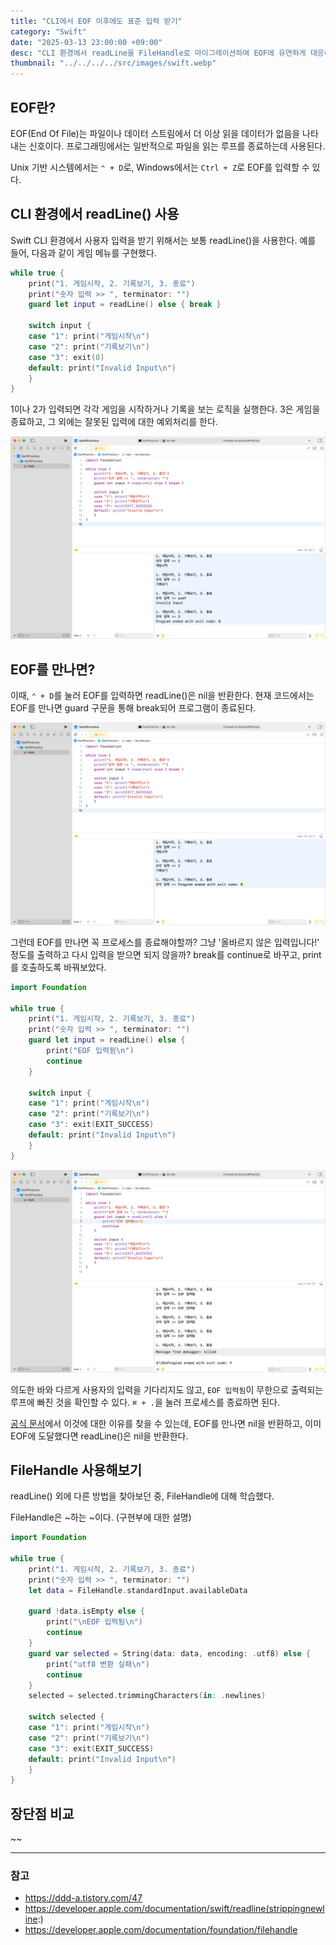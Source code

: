 ```yaml
---
title: "CLI에서 EOF 이후에도 표준 입력 받기"
category: "Swift"
date: "2025-03-13 23:00:00 +09:00"
desc: "CLI 환경에서 readLine을 FileHandle로 마이그레이션하여 EOF에 유연하게 대응하기"
thumbnail: "../../../../src/images/swift.webp"
---
```


## EOF란?

EOF(End Of File)는 파일이나 데이터 스트림에서 더 이상 읽을 데이터가 없음을 나타내는 신호이다.
프로그래밍에서는 일반적으로 파일을 읽는 루프를 종료하는데 사용된다.

Unix 기반 시스템에서는 `⌃ + D`로, Windows에서는 `Ctrl + Z`로 EOF를 입력할 수 있다.

## CLI 환경에서 readLine() 사용

Swift CLI 환경에서 사용자 입력을 받기 위해서는 보통 readLine()을 사용한다.
예를 들어, 다음과 같이 게임 메뉴를 구현했다.

```swift
while true {
    print("1. 게임시작, 2. 기록보기, 3. 종료")
    print("숫자 입력 >> ", terminator: "")
    guard let input = readLine() else { break }

    switch input {
    case "1": print("게임시작\n")
    case "2": print("기록보기\n")
    case "3": exit(0)
    default: print("Invalid Input\n")
    }
}
```

1이나 2가 입력되면 각각 게임을 시작하거나 기록을 보는 로직을 실행한다.
3은 게임을 종료하고, 그 외에는 잘못된 입력에 대한 예외처리를 한다.

![alt text](image.png)

## EOF를 만나면?

이때, `⌃ + D`를 눌러 EOF를 입력하면 readLine()은 nil을 반환한다.
현재 코드에서는 EOF를 만나면 guard 구문을 통해 break되어 프로그램이 종료된다.

![alt text](image-1.png)

그런데 EOF를 만나면 꼭 프로세스를 종료해야할까?
그냥 '올바르지 않은 입력입니다!' 정도를 출력하고 다시 입력을 받으면 되지 않을까?
break를 continue로 바꾸고, print를 호출하도록 바꿔보았다.

```swift
import Foundation

while true {
    print("1. 게임시작, 2. 기록보기, 3. 종료")
    print("숫자 입력 >> ", terminator: "")
    guard let input = readLine() else {
        print("EOF 입력됨\n")
        continue
    }

    switch input {
    case "1": print("게임시작\n")
    case "2": print("기록보기\n")
    case "3": exit(EXIT_SUCCESS)
    default: print("Invalid Input\n")
    }
}
```

![alt text](image-2.png)

의도한 바와 다르게 사용자의 입력을 기다리지도 않고, `EOF 입력됨`이 무한으로 출력되는 루프에 빠진 것을 확인할 수 있다.
`⌘ + .`을 눌러 프로세스를 종료하면 된다.

[공식 문서](https://developer.apple.com/documentation/swift/readline(strippingnewline:))에서 이것에 대한 이유를 찾을 수 있는데,
EOF를 만나면 nil을 반환하고, 이미 EOF에 도달했다면 readLine()은 nil을 반환한다.

## FileHandle 사용해보기

readLine() 외에 다른 방법을 찾아보던 중, FileHandle에 대해 학습했다.

FileHandle은 ~하는 ~이다.
(구현부에 대한 설명)

```swift
import Foundation

while true {
    print("1. 게임시작, 2. 기록보기, 3. 종료")
    print("숫자 입력 >> ", terminator: "")
    let data = FileHandle.standardInput.availableData

    guard !data.isEmpty else {
        print("\nEOF 입력됨\n")
        continue
    }
    guard var selected = String(data: data, encoding: .utf8) else {
        print("utf8 변환 실패\n")
        continue
    }
    selected = selected.trimmingCharacters(in: .newlines)

    switch selected {
    case "1": print("게임시작\n")
    case "2": print("기록보기\n")
    case "3": exit(EXIT_SUCCESS)
    default: print("Invalid Input\n")
    }
}
```

## 장단점 비교

~~

---

### 참고

- https://ddd-a.tistory.com/47
- https://developer.apple.com/documentation/swift/readline(strippingnewline:)
- https://developer.apple.com/documentation/foundation/filehandle
